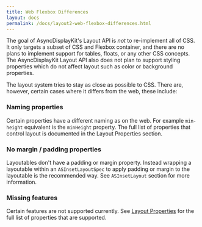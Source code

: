 ```yaml
---
title: Web Flexbox Differences
layout: docs
permalink: /docs/layout2-web-flexbox-differences.html
---
```


The goal of AsyncDisplayKit's Layout API is *not* to re-implement all of CSS. It only targets a subset of CSS and Flexbox container, and there are no plans to implement support for tables, floats, or any other CSS concepts. The AsyncDisplayKit Layout API also does not plan to support styling properties which do not affect layout such as color or background properties.

The layout system tries to stay as close as possible to CSS. There are, however, certain cases where it differs from the web, these include:

### Naming properties

Certain properties have a different naming as on the web. For example `min-height` equivalent is the `minHeight` property. The full list of properties that control layout is documented in the Layout Properties section.

### No margin / padding properties

Layoutables don't have a padding or margin property. Instead wrapping a layoutable within an `ASInsetLayoutSpec` to apply padding or margin to the layoutable is the recommended way. See `ASInsetLayout` section for more information.

### Missing features

Certain features are not supported currently. See <a href = "layout2-layout-element-properties.html">Layout Properties</a> for the full list of properties that are supported.
